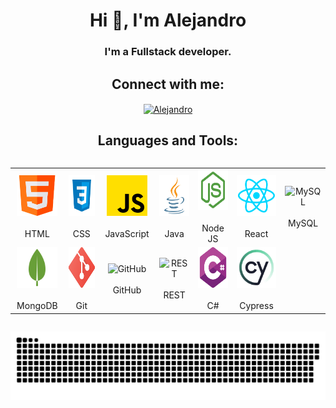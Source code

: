 <h1 align="center">Hi 👋, I'm Alejandro</h1>
<h3 align="center">I'm a Fullstack developer.</h3>

<h2 align="center">Connect with me:</h2>
<p align="center">
  <a href="https://www.linkedin.com/in/alejandro-amoroso/" target="blank">
    <img
      align="center"
      src="https://raw.githubusercontent.com/rahuldkjain/github-profile-readme-generator/master/src/images/icons/Social/linked-in-alt.svg"
      alt="Alejandro"
      height="30"
      width="40"
    />
  </a>
</p>

<h2 align="center">Languages and Tools:</h2>

<div style="display: flex; align-items: flex-start; align: center">
  <table align="center">
    <tr>
      <td align="center" width="96">
        <img src="/imgs/html5.png" alt="HTML" width="65" height="65"/><br /><br />HTML
      </td>
      <td align="center" width="96">
        <img src="/imgs/css.svg" alt="CSS" width="65" height="65"/><br /><br />CSS
      </td>
      <td align="center" width="96">
        <img src="/imgs/js.png" alt="JavaScript" width="65" height="65"/><br /><br />JavaScript
      </td>
      <td align="center" width="96">
        <img src="/imgs/java.svg" alt="Java" width="65" height="65"/><br /><br />Java
      </td>
      <td align="center" width="96">
        <img src="/imgs/nodejsalt.svg" alt="Node JS" width="65" height="65"/><br /><br />Node JS
      </td>
      <td align="center" width="96">
        <img src="/imgs/react.svg" alt="React" width="65" height="65"/><br /><br />React
      </td>
      <td align="center" width="96">
        <img src="https://techstack-generator.vercel.app/mysql-icon.svg" alt="MySQL" width="65" height="65"/><br /><br />MySQL
      </td>
    </tr>
    <tr>
      <td align="center" width="96">
        <img src="/imgs/mongo.png" alt="MongoDB" width="65" height="65"/><br /><br />MongoDB
      </td>
      <td align="center" width="96">
        <img src="/imgs/git.png" alt="Git" width="65" height="65"/><br /><br />Git
      </td>
      <td align="center" width="96">
        <img src="https://techstack-generator.vercel.app/github-icon.svg" alt="GitHub" width="65" height="65"/><br /><br />GitHub
      </td>
      <td align="center" width="96">
        <img src="https://techstack-generator.vercel.app/restapi-icon.svg" alt="REST" width="65" height="65"/><br /><br />REST
      </td>
      <td align="center" width="96">
        <img src="/imgs/csharp.png" alt="C#" width="65" height="65"/><br /><br />C#
      </td>
      <td align="center" width="96">
        <img src="/imgs/cypress.webp" alt="Cypress" width="65" height="65"/><br /><br />Cypress
      </td>
    </tr>
  </table>
</div> 

![snake gif](https://github.com/LdeAlejandro/LdeAlejandro/blob/output/github-snake-dark.svg)
